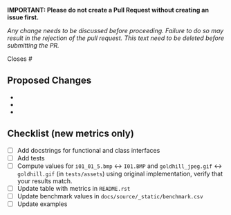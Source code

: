 **IMPORTANT: Please do not create a Pull Request without creating an issue first.**

*Any change needs to be discussed before proceeding. Failure to do so may result in the rejection of the pull request.
This text need to be deleted before submitting the PR.*

Closes #

## Proposed Changes

  -
  -
  -

## Checklist (new metrics only)
- [ ] Add docstrings for functional and class interfaces
- [ ] Add tests
- [ ] Compute values for `i01_01_5.bmp` <-> `I01.BMP` and `goldhill_jpeg.gif` <-> `goldhill.gif`
(in `tests/assets`) using original implementation, verify that your results match.
- [ ] Update table with metrics in `README.rst`
- [ ] Update benchmark values in `docs/source/_static/benchmark.csv`
- [ ] Update examples
